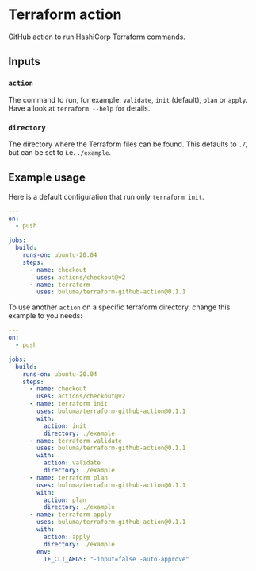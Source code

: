 # Terraform action

GitHub action to run HashiCorp Terraform commands.

## Inputs

### `action`

The command to run, for example: `validate`, `init` (default), `plan` or `apply`. Have a look at `terraform --help` for details.

### `directory`

The directory where the Terraform files can be found. This defaults to `./`, but can be set to i.e. `./example`.

## Example usage

Here is a default configuration that run only `terraform init`.

```yaml
---
on:
  - push

jobs:
  build:
    runs-on: ubuntu-20.04
    steps:
      - name: checkout
        uses: actions/checkout@v2
      - name: terraform
        uses: buluma/terraform-github-action@0.1.1
```

To use another `action` on a specific terraform directory, change this example to you needs:

```yaml
---
on:
  - push

jobs:
  build:
    runs-on: ubuntu-20.04
    steps:
      - name: checkout
        uses: actions/checkout@v2
      - name: terraform init
        uses: buluma/terraform-github-action@0.1.1
        with:
          action: init
          directory: ./example
      - name: terraform validate
        uses: buluma/terraform-github-action@0.1.1
        with:
          action: validate
          directory: ./example
      - name: terraform plan
        uses: buluma/terraform-github-action@0.1.1
        with:
          action: plan
          directory: ./example
      - name: terraform apply
        uses: buluma/terraform-github-action@0.1.1
        with:
          action: apply
          directory: ./example
        env:
          TF_CLI_ARGS: "-input=false -auto-approve"
```
